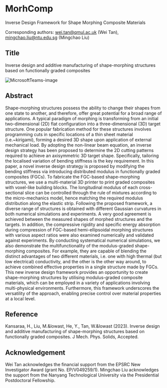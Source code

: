 # MorhComp
Inverse Design Framework for Shape Morphing Composite Materials

Corresponding authors: wei.tan@qmul.ac.uk (Wei Tan), mingchao.liu@ntu.edu.sg (Mingchao Liu)

## Title
Inverse design and additive manufacturing of shape-morphing structures based on functionally graded composites

![MicrosoftTeams-image](https://github.com/MCM-QMUL/MorhComp/assets/105063133/21ed27c8-ccba-42c3-a017-cc1af07753a8)

## Abstract
Shape-morphing structures possess the ability to change their shapes from one state to another, and therefore, offer great potential for a broad range of applications. A typical paradigm of morphing is transforming from an initial two-dimensional (2D) flat configuration into a three-dimensional (3D) target structure. One popular fabrication method for these structures involves programming cuts in specific locations of a thin sheet material (i.e.~kirigami), forming a desired 3D shape upon application of external mechanical load. By adopting the non-linear beam equation, an inverse design strategy has been proposed to determine the 2D cutting patterns required to achieve an axisymmetric 3D target shape. Specifically, tailoring the localised variation of bending stiffness is the key requirement. In this paper, a novel inverse design strategy is proposed by modifying the bending stiffness via introducing distributed modulus in functionally graded composites (FGCs). To fabricate the FGC-based shape-morphing structures, we use a multi-material 3D printer to print graded composites with voxel-like building blocks. The longitudinal modulus of each cross-sectional slice can be controlled through the rule of mixtures according to the micro-mechanics model, hence matching the required modulus distribution along the elastic strip. Following the proposed framework, a diverse range of structures is obtained with different Gaussian curvatures in both numerical simulations and experiments. A very good agreement is achieved between the measured shapes of morphed structures and the targets. In addition, the compressive rigidity and specific energy absorption during compression of FGC-based hemi-ellipsoidal morphing structures with various aspect ratios were also examined numerically and validated against experiments. By conducting systematical numerical simulations, we also demonstrate the multifunctionality of the modulus-graded shape-morphing composites. For example, they are capable of blending the distinct advantages of two different materials, i.e. one with high thermal (but low electrical) conductivity, and the other is the other way around, to achieve combined effective properties in a single structure made by FGCs. This new inverse design framework provides an opportunity to create shape-morphing structures by utilising modulus-graded composite materials, which can be employed in a variety of applications involving multi-physical environments. Furthermore, this framework underscores the versatility of the approach, enabling precise control over material properties at a local level.

## Reference

Kansaraa, H., Liu, M.&lowast, He, Y., Tan, W.&lowast (2023). Inverse design and additive manufacturing of shape-morphing structures based on functionally graded composites. J Mech. Phys. Solids, Accepted.

## Acknowledgement
Wei Tan acknowledges the financial support from the EPSRC New Investigator Award (grant No. EP/V049259/1). Mingchao Liu acknowledges the support from the Nanyang Technological University via the Presidential Postdoctoral Fellowship.
